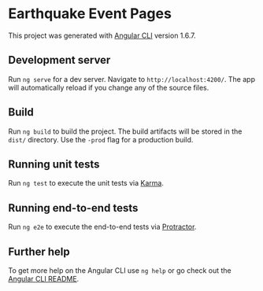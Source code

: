 # Earthquake Event Pages

This project was generated with [Angular CLI](https://github.com/angular/angular-cli)
version 1.6.7.

## Development server

Run `ng serve` for a dev server. Navigate to `http://localhost:4200/`.
The app will automatically reload if you change any of the source files.

## Build

Run `ng build` to build the project. The build artifacts will be stored in
the `dist/` directory. Use the `-prod` flag for a production build.

## Running unit tests

Run `ng test` to execute the unit tests via [Karma](https://karma-runner.github.io).

## Running end-to-end tests

Run `ng e2e` to execute the end-to-end tests via [Protractor](http://www.protractortest.org/).

## Further help

To get more help on the Angular CLI use `ng help` or go check out the
[Angular CLI README](https://github.com/angular/angular-cli/blob/master/README.md).
